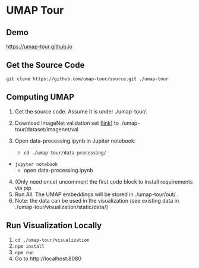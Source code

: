 # UMAP Tour 



## Demo

https://umap-tour.github.io



## Get the Source Code

```git clone https://github.com/umap-tour/source.git ./umap-tour```



## Computing UMAP

1. Get the source code. Assume it is under ./umap-tour/. 
2. Download ImageNet validation set [[link]](http://www.image-net.org/) to ./umap-tour/dataset/imagenet/val
2. Open data-processing.ipynb in Jupiter notebook:

   - ```cd ./umap-tour/data-processing/```
- ```jupyter notebook```
   - open data-processing.ipynb
4. (Only need once) uncomment the first code block to install requirements via pip
5. Run All. The UMAP embeddings will be stored in ./umap-tour/out/ . 
6. Note: the data can be used in the visualization (see existing data in ./umap-tour/visualization/static/data/) 



## Run Visualization Locally

1. ```cd ./umap-tour/visualization```
2. ```npm install```
3. ```npm run```
4. Go to http://localhost:8080